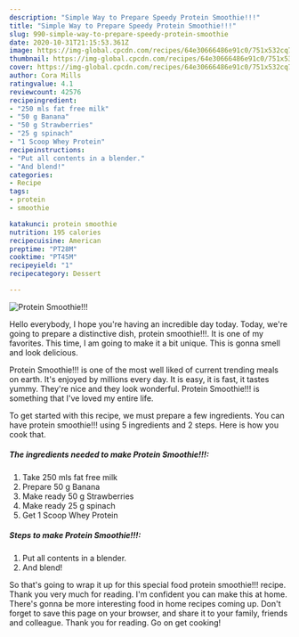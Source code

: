 ```yaml
---
description: "Simple Way to Prepare Speedy Protein Smoothie!!!"
title: "Simple Way to Prepare Speedy Protein Smoothie!!!"
slug: 990-simple-way-to-prepare-speedy-protein-smoothie
date: 2020-10-31T21:15:53.361Z
image: https://img-global.cpcdn.com/recipes/64e30666486e91c0/751x532cq70/protein-smoothie-recipe-main-photo.jpg
thumbnail: https://img-global.cpcdn.com/recipes/64e30666486e91c0/751x532cq70/protein-smoothie-recipe-main-photo.jpg
cover: https://img-global.cpcdn.com/recipes/64e30666486e91c0/751x532cq70/protein-smoothie-recipe-main-photo.jpg
author: Cora Mills
ratingvalue: 4.1
reviewcount: 42576
recipeingredient:
- "250 mls fat free milk"
- "50 g Banana"
- "50 g Strawberries"
- "25 g spinach"
- "1 Scoop Whey Protein"
recipeinstructions:
- "Put all contents in a blender."
- "And blend!"
categories:
- Recipe
tags:
- protein
- smoothie

katakunci: protein smoothie 
nutrition: 195 calories
recipecuisine: American
preptime: "PT28M"
cooktime: "PT45M"
recipeyield: "1"
recipecategory: Dessert

---
```



![Protein Smoothie!!!](https://img-global.cpcdn.com/recipes/64e30666486e91c0/751x532cq70/protein-smoothie-recipe-main-photo.jpg)

Hello everybody, I hope you're having an incredible day today. Today, we're going to prepare a distinctive dish, protein smoothie!!!. It is one of my favorites. This time, I am going to make it a bit unique. This is gonna smell and look delicious.

Protein Smoothie!!! is one of the most well liked of current trending meals on earth. It's enjoyed by millions every day. It is easy, it is fast, it tastes yummy. They're nice and they look wonderful. Protein Smoothie!!! is something that I've loved my entire life.




To get started with this recipe, we must prepare a few ingredients. You can have protein smoothie!!! using 5 ingredients and 2 steps. Here is how you cook that.

<!--inarticleads1-->

##### The ingredients needed to make Protein Smoothie!!!:

1. Take 250 mls fat free milk
1. Prepare 50 g Banana
1. Make ready 50 g Strawberries
1. Make ready 25 g spinach
1. Get 1 Scoop Whey Protein




<!--inarticleads2-->

##### Steps to make Protein Smoothie!!!:

1. Put all contents in a blender.
1. And blend!




So that's going to wrap it up for this special food protein smoothie!!! recipe. Thank you very much for reading. I'm confident you can make this at home. There's gonna be more interesting food in home recipes coming up. Don't forget to save this page on your browser, and share it to your family, friends and colleague. Thank you for reading. Go on get cooking!
